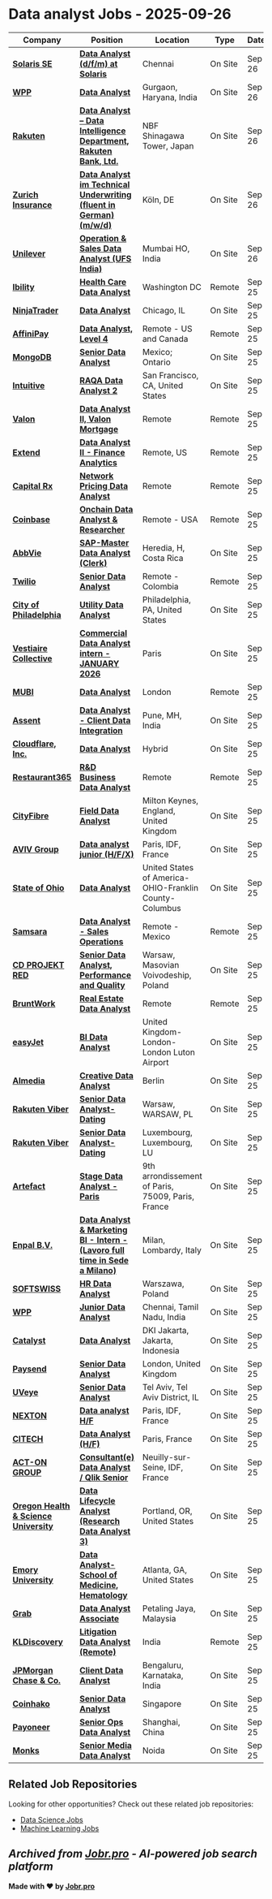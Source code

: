 # Data analyst Jobs - 2025-09-26

| Company | Position | Location | Type | Date |
| ------- | -------- | -------- | ---- | ------ |
| **[Solaris SE](https://www.solarisgroup.com/)** | **[Data Analyst (d/f/m) at Solaris](https://job-boards.greenhouse.io/solarisbank/jobs/8157569002)** | Chennai | On Site | Sep 26 |
| **[WPP](https://www.wpp.com/)** | **[Data Analyst](https://job-boards.greenhouse.io/wpp/jobs/8181713002)** | Gurgaon, Haryana, India | On Site | Sep 26 |
| **[Rakuten](https://corp.rakuten.co.jp/)** | **[Data Analyst – Data Intelligence Department, Rakuten Bank, Ltd.](https://rakuten.wd1.myworkdayjobs.com/en-US/RakutenInc/job/Tokyo-Japan/Data-Analyst---Data-Intelligence-Department--Rakuten-Bank--Ltd_1025921-80)** | NBF Shinagawa Tower, Japan | On Site | Sep 26 |
| **[Zurich Insurance](https://www.zurich.com)** | **[Data Analyst im Technical Underwriting (fluent in German) (m/w/d)](https://www.careers.zurich.com/job/K%C3%B6ln-Data-Analyst-im-Technical-Underwriting-%28fluent-in-German%29-%28mwd%29/1327872757/)** | Köln, DE | On Site | Sep 26 |
| **[Unilever](https://www.unilever.com/)** | **[Operation & Sales Data Analyst (UFS India)](https://unilever.wd3.myworkdayjobs.com/en-US/Unilever_Experienced_Professionals/job/Mumbai-HO/Operation---Sales-Data-Analyst--UFS-India-_R-1166293)** | Mumbai HO, India | On Site | Sep 26 |
| **[Ibility](https://www.ibility.io/)** | **[Health Care Data Analyst](https://jobs.lever.co/ibility/f983a518-c76a-4cc1-9f14-5dc6e247e1b4)** | Washington DC | Remote | Sep 25 |
| **[NinjaTrader](https://ninjatrader.com/)** | **[Data Analyst](https://job-boards.greenhouse.io/ninjatrader/jobs/4603854006)** | Chicago, IL | On Site | Sep 25 |
| **[AffiniPay](https://www.affinipay.com/)** | **[Data Analyst, Level 4](https://www.8am.com/openings/?gh_jid=4603136006)** | Remote - US and Canada | Remote | Sep 25 |
| **[MongoDB](https://www.mongodb.com/)** | **[Senior Data Analyst](https://www.mongodb.com/careers/job/?gh_jid=7273912)** | Mexico; Ontario | On Site | Sep 25 |
| **[Intuitive](https://www.intuitive.com)** | **[RAQA Data Analyst 2](https://jobs.smartrecruiters.com/Intuitive/744000083990083-raqa-data-analyst-2)** | San Francisco, CA, United States | On Site | Sep 25 |
| **[Valon](https://valon.com/)** | **[Data Analyst II, Valon Mortgage](https://job-boards.greenhouse.io/valon/jobs/4604559006)** | Remote | Remote | Sep 25 |
| **[Extend](https://www.extend.com/)** | **[Data Analyst II - Finance Analytics](https://job-boards.greenhouse.io/extend/jobs/5659212004)** | Remote, US | Remote | Sep 25 |
| **[Capital Rx](https://capitalrx.com/)** | **[Network Pricing Data Analyst](https://job-boards.greenhouse.io/capitalrx/jobs/4928438008)** | Remote | Remote | Sep 25 |
| **[Coinbase](https://www.coinbase.com/)** | **[Onchain Data Analyst & Researcher](https://www.coinbase.com/careers/positions/6863656?gh_jid=6863656)** | Remote - USA | Remote | Sep 25 |
| **[AbbVie](https://www.abbvie.com/)** | **[SAP-Master Data Analyst (Clerk)](https://jobs.smartrecruiters.com/AbbVie/3743990009633141-sap-master-data-analyst-clerk-)** | Heredia, H, Costa Rica | On Site | Sep 25 |
| **[Twilio](https://www.twilio.com/)** | **[Senior Data Analyst](https://job-boards.greenhouse.io/twilio/jobs/7269274)** | Remote - Colombia | Remote | Sep 25 |
| **[City of Philadelphia](https://www.phila.gov/)** | **[Utility Data Analyst](https://jobs.smartrecruiters.com/CityofPhiladelphia/744000083941727-utility-data-analyst)** | Philadelphia, PA, United States | On Site | Sep 25 |
| **[Vestiaire Collective](https://www.vestiairecollective.com/)** | **[Commercial Data Analyst intern - JANUARY 2026](https://jobs.lever.co/vestiairecollective/17f8a292-ee73-4d97-aa16-1542305902cd)** | Paris | On Site | Sep 25 |
| **[MUBI](https://mubi.com/)** | **[Data Analyst](https://jobs.ashbyhq.com/mubi/fb626269-6490-47cc-8fc8-68ecb8e92ac3)** | London | Remote | Sep 25 |
| **[Assent](https://www.assent.com/)** | **[Data Analyst - Client Data Integration](https://jobs.smartrecruiters.com/Assent/744000083933145-data-analyst-client-data-integration)** | Pune, MH, India | On Site | Sep 25 |
| **[Cloudflare, Inc.](https://www.cloudflare.com/)** | **[Data Analyst](https://boards.greenhouse.io/cloudflare/jobs/7275802?gh_jid=7275802)** | Hybrid | On Site | Sep 25 |
| **[Restaurant365](https://www.restaurant365.com/)** | **[R&D Business Data Analyst](https://jobs.lever.co/restaurant365/afc69046-4167-459e-80fe-90e9be9dd5a3)** | Remote | Remote | Sep 25 |
| **[CityFibre](https://www.cityfibre.com)** | **[Field Data Analyst](https://jobs.smartrecruiters.com/CityFibre/744000083916561-field-data-analyst)** | Milton Keynes, England, United Kingdom | On Site | Sep 25 |
| **[AVIV Group](https://aviv-group.com)** | **[Data analyst junior (H/F/X)](https://jobs.smartrecruiters.com/AVIVGroup/744000083914176-data-analyst-junior-h-f-x-)** | Paris, IDF, France | On Site | Sep 25 |
| **[State of Ohio](https://ohio.gov/)** | **[Data Analyst](https://dasstateoh.taleo.net/careersection/oh_ext/jobdetail.ftl?job=250007CI)** | United States of America-OHIO-Franklin County-Columbus | On Site | Sep 25 |
| **[Samsara](https://www.samsara.com/)** | **[Data Analyst - Sales Operations](https://www.samsara.com/company/careers/roles/7266651?gh_jid=7266651)** | Remote - Mexico | Remote | Sep 25 |
| **[CD PROJEKT RED](https://www.cdprojekt.com/)** | **[Senior Data Analyst, Performance and Quality](https://jobs.smartrecruiters.com/CDPROJEKTRED/744000083884203-senior-data-analyst-performance-and-quality)** | Warsaw, Masovian Voivodeship, Poland | On Site | Sep 25 |
| **[BruntWork](https://www.bruntworkcareers.co/)** | **[Real Estate Data Analyst](https://bruntwork.zohorecruit.com/jobs/Careers/655395000226182543)** | Remote | Remote | Sep 25 |
| **[easyJet](https://www.easyjet.com/)** | **[BI Data Analyst](https://easyjet.taleo.net/careersection/2/jobdetail.ftl?job=16330)** | United Kingdom-London-London Luton Airport | On Site | Sep 25 |
| **[Almedia](https://www.almedia.co/)** | **[Creative Data Analyst](https://jobs.ashbyhq.com/almedia/ed314a22-00ad-45de-97c4-a0a6ce9aad16)** | Berlin | On Site | Sep 25 |
| **[Rakuten Viber](https://www.viber.com/)** | **[Senior Data Analyst- Dating](https://www.comeet.com/jobs/viber/04.002/senior-data-analyst--dating/F8.D56-74.503)** | Warsaw, WARSAW, PL | On Site | Sep 25 |
| **[Rakuten Viber](https://www.viber.com/)** | **[Senior Data Analyst-Dating](https://www.comeet.com/jobs/viber/04.002/senior-data-analyst-dating/CE.553-7C.302)** | Luxembourg, Luxembourg, LU | On Site | Sep 25 |
| **[Artefact](https://www.artefact.com/)** | **[Stage Data Analyst - Paris](https://job-boards.greenhouse.io/artefactjobs/jobs/6871796002)** | 9th arrondissement of Paris, 75009, Paris, France | On Site | Sep 25 |
| **[Enpal B.V.](https://www.enpal.de)** | **[Data Analyst & Marketing BI - Intern - (Lavoro full time in Sede a Milano)](https://jobs.smartrecruiters.com/EnpalBV/744000083845665-data-analyst-marketing-bi-intern-lavoro-full-time-in-sede-a-milano-)** | Milan, Lombardy, Italy | On Site | Sep 25 |
| **[SOFTSWISS](https://www.softswiss.com/)** | **[HR Data Analyst](https://softswiss.teamtailor.com/jobs/6511240-hr-data-analyst)** | Warszawa, Poland | On Site | Sep 25 |
| **[WPP](https://www.wpp.com/)** | **[Junior Data Analyst](https://job-boards.greenhouse.io/wpp/jobs/8118509002)** | Chennai, Tamil Nadu, India | On Site | Sep 25 |
| **[Catalyst](https://www.ctlyst.id/)** | **[Data Analyst](https://ctlyst.freshteam.com/jobs/FBB1tT4mC-rf/data-analyst)** | DKI Jakarta, Jakarta, Indonesia | On Site | Sep 25 |
| **[Paysend](https://paysend.com/)** | **[Senior Data Analyst](https://paysend.teamtailor.com/jobs/6510934-senior-data-analyst)** | London, United Kingdom | On Site | Sep 25 |
| **[UVeye](https://www.uveye.com/)** | **[Senior Data Analyst](https://www.uveye.com/careers/co/tel-aviv/AA.D5B/senior-data-analyst/all)** | Tel Aviv, Tel Aviv District, IL | On Site | Sep 25 |
| **[NEXTON](https://www.nexton-consulting.com/)** | **[Data analyst H/F](https://jobs.smartrecruiters.com/NEXTON/744000083833428-data-analyst-h-f)** | Paris, IDF, France | On Site | Sep 25 |
| **[CITECH](https://www.citech.fr/)** | **[Data Analyst (H/F)](https://jobs.smartrecruiters.com/CITECH/744000083830690-data-analyst-h-f-)** | Paris, France | On Site | Sep 25 |
| **[ACT-ON GROUP](https://www.actongroup.com)** | **[Consultant(e) Data Analyst / Qlik Senior](https://jobs.smartrecruiters.com/ACT-ON/744000083825415-consultant-e-data-analyst-qlik-senior)** | Neuilly-sur-Seine, IDF, France | On Site | Sep 25 |
| **[Oregon Health & Science University](https://www.ohsu.edu/)** | **[Data Lifecycle Analyst (Research Data Analyst 3)](https://externalcareers-ohsu.icims.com/jobs/36274/data-lifecycle-analyst-%28research-data-analyst-3%29/job?in_iframe=1)** | Portland, OR, United States | On Site | Sep 25 |
| **[Emory University](https://www.emory.edu/)** | **[Data Analyst- School of Medicine, Hematology](https://staff-emory.icims.com/jobs/151025/data-analyst--school-of-medicine%2c-hematology/job?in_iframe=1)** | Atlanta, GA, United States | On Site | Sep 25 |
| **[Grab](https://www.grab.com)** | **[Data Analyst Associate](https://jobs.smartrecruiters.com/Grab/744000083819730-data-analyst-associate)** | Petaling Jaya, Malaysia | On Site | Sep 25 |
| **[KLDiscovery](https://www.kldiscovery.com/)** | **[Litigation Data Analyst (Remote)](https://ekug.fa.us6.oraclecloud.com/hcmUI/CandidateExperience/en/sites/jobsearch/job/1841)** | India | Remote | Sep 25 |
| **[JPMorgan Chase & Co.](https://www.jpmorganchase.com/)** | **[Client Data Analyst](https://jpmc.fa.oraclecloud.com/hcmUI/CandidateExperience/en/sites/jobsearch/job/210670226)** | Bengaluru, Karnataka, India | On Site | Sep 25 |
| **[Coinhako](https://www.coinhako.com/)** | **[Senior Data Analyst](https://jobs.ashbyhq.com/coinhako/f21824e0-4d0a-4957-b279-4ac6cc89faef)** | Singapore | On Site | Sep 25 |
| **[Payoneer](https://www.payoneer.com)** | **[Senior Ops Data Analyst](https://www.payoneer.com/careers/position/6725374/?gh_jid=6725374)** | Shanghai, China | On Site | Sep 25 |
| **[Monks](https://www.monks.com/)** | **[Senior Media Data Analyst](https://www.monks.com/careers/5541645004/job?gh_jid=5541645004)** | Noida | On Site | Sep 25 |

## Related Job Repositories

Looking for other opportunities? Check out these related job repositories:

- [Data Science Jobs](https://github.com/jobs-jobr-pro/Data-Science-Jobs)
- [Machine Learning Jobs](https://github.com/jobs-jobr-pro/Machine-Learning-Jobs)



*Archived from [Jobr.pro](https://jobr.pro?utm_source=github&utm_medium=repo&utm_campaign=github-data-analyst-jobs) - AI-powered job search platform*
---

**Made with ❤️ by [Jobr.pro](https://jobr.pro?utm_source=github&utm_medium=repo&utm_campaign=github-data-analyst-jobs)**